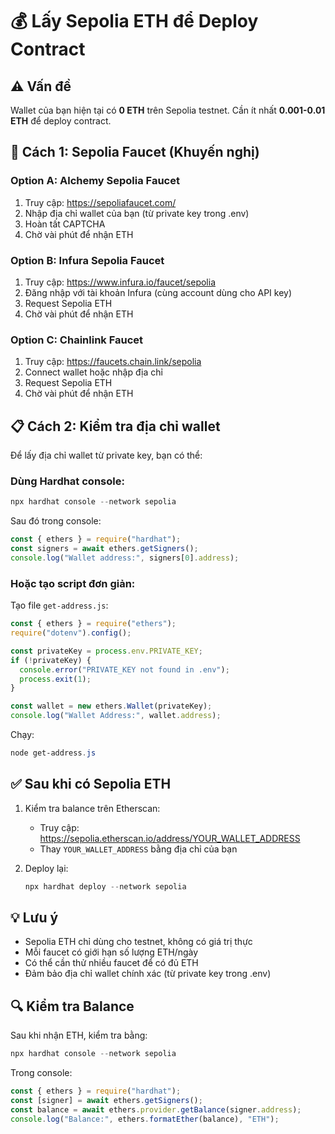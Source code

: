 # 💰 Lấy Sepolia ETH để Deploy Contract

## ⚠️ Vấn đề
Wallet của bạn hiện tại có **0 ETH** trên Sepolia testnet. Cần ít nhất **0.001-0.01 ETH** để deploy contract.

## 🚰 Cách 1: Sepolia Faucet (Khuyến nghị)

### Option A: Alchemy Sepolia Faucet
1. Truy cập: https://sepoliafaucet.com/
2. Nhập địa chỉ wallet của bạn (từ private key trong .env)
3. Hoàn tất CAPTCHA
4. Chờ vài phút để nhận ETH

### Option B: Infura Sepolia Faucet
1. Truy cập: https://www.infura.io/faucet/sepolia
2. Đăng nhập với tài khoản Infura (cùng account dùng cho API key)
3. Request Sepolia ETH
4. Chờ vài phút để nhận ETH

### Option C: Chainlink Faucet
1. Truy cập: https://faucets.chain.link/sepolia
2. Connect wallet hoặc nhập địa chỉ
3. Request Sepolia ETH
4. Chờ vài phút để nhận ETH

## 📋 Cách 2: Kiểm tra địa chỉ wallet

Để lấy địa chỉ wallet từ private key, bạn có thể:

### Dùng Hardhat console:
```powershell
npx hardhat console --network sepolia
```

Sau đó trong console:
```javascript
const { ethers } = require("hardhat");
const signers = await ethers.getSigners();
console.log("Wallet address:", signers[0].address);
```

### Hoặc tạo script đơn giản:
Tạo file `get-address.js`:
```javascript
const { ethers } = require("ethers");
require("dotenv").config();

const privateKey = process.env.PRIVATE_KEY;
if (!privateKey) {
  console.error("PRIVATE_KEY not found in .env");
  process.exit(1);
}

const wallet = new ethers.Wallet(privateKey);
console.log("Wallet Address:", wallet.address);
```

Chạy:
```powershell
node get-address.js
```

## ✅ Sau khi có Sepolia ETH

1. Kiểm tra balance trên Etherscan:
   - Truy cập: https://sepolia.etherscan.io/address/YOUR_WALLET_ADDRESS
   - Thay `YOUR_WALLET_ADDRESS` bằng địa chỉ của bạn

2. Deploy lại:
   ```powershell
   npx hardhat deploy --network sepolia
   ```

## 💡 Lưu ý

- Sepolia ETH chỉ dùng cho testnet, không có giá trị thực
- Mỗi faucet có giới hạn số lượng ETH/ngày
- Có thể cần thử nhiều faucet để có đủ ETH
- Đảm bảo địa chỉ wallet chính xác (từ private key trong .env)

## 🔍 Kiểm tra Balance

Sau khi nhận ETH, kiểm tra bằng:
```powershell
npx hardhat console --network sepolia
```

Trong console:
```javascript
const { ethers } = require("hardhat");
const [signer] = await ethers.getSigners();
const balance = await ethers.provider.getBalance(signer.address);
console.log("Balance:", ethers.formatEther(balance), "ETH");
```

